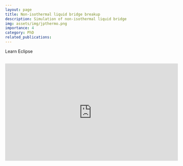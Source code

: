 ```yaml
---
layout: page
title: Non-isothermal liquid bridge breakup 
description: Simulation of non-isothermal liquid bridge
img: assets/img/jpthermo.png
importance: 4
category: PhD
related_publications: 
---
```


<html>
   <head>
      <title>HTML Video embed</title>
   </head>
   <body>
      <p>Learn Eclipse</p>
      <br />
      <iframe width="560" height="315" src="https://arxiv.org/src/1210.4073v1/anc/Gallery_of_Fluid_Motion_016.mp4" frameborder="0" allowfullscreen></iframe>
      </iframe>
   </body>
</html>
